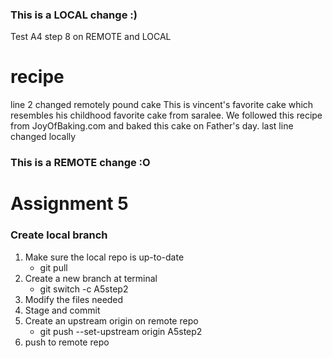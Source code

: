 ### This is a LOCAL change :)
Test A4 step 8 on REMOTE and LOCAL
# recipe
line 2 changed remotely
pound cake
This is vincent's favorite cake which resembles his childhood favorite cake from saralee. 
We followed this recipe from JoyOfBaking.com and baked this cake on Father's day. 
last line changed locally
### This is a REMOTE change :O

# Assignment 5

### Create local branch

1. Make sure the local repo is up-to-date
   - git pull
2. Create a new branch at terminal
   - git switch -c A5step2
3. Modify the files needed
4. Stage and commit
5. Create an upstream origin on remote repo
   - git push --set-upstream origin A5step2
6. push to remote repo
   
   
